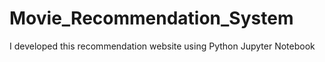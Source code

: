 # Movie_Recommendation_System
I developed this recommendation website using Python Jupyter Notebook
